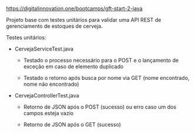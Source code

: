 https://digitalinnovation.one/bootcamps/gft-start-2-java

Projeto base com testes unitários para validar uma API REST de gerenciamento de estoques de cerveja.

Testes unitários:

* CervejaServiceTest.java

	* Testado o processo necessário para o POST e o lançamento de exceção em caso de elemento duplicado

	* Testado o retorno após busca por nome via GET (nome encontrado, nome não encontrado)

* CervejaControllerTest.java

	* Retorno de JSON após o POST (sucesso) ou erro caso um dos campos esteja vazio

	* Retorno de JSON após o GET (sucesso)
